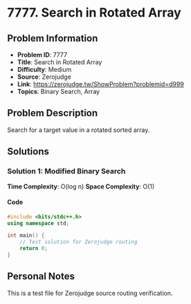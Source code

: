 # 7777. Search in Rotated Array

## Problem Information
- **Problem ID**: 7777
- **Title**: Search in Rotated Array
- **Difficulty**: Medium
- **Source**: Zerojudge
- **Link**: https://zerojudge.tw/ShowProblem?problemid=d999
- **Topics**: Binary Search, Array

## Problem Description

Search for a target value in a rotated sorted array.

## Solutions

### Solution 1: Modified Binary Search
**Time Complexity**: O(log n)
**Space Complexity**: O(1)

#### Code
```cpp
#include <bits/stdc++.h>
using namespace std;

int main() {
    // Test solution for Zerojudge routing
    return 0;
}
```

## Personal Notes
This is a test file for Zerojudge source routing verification.